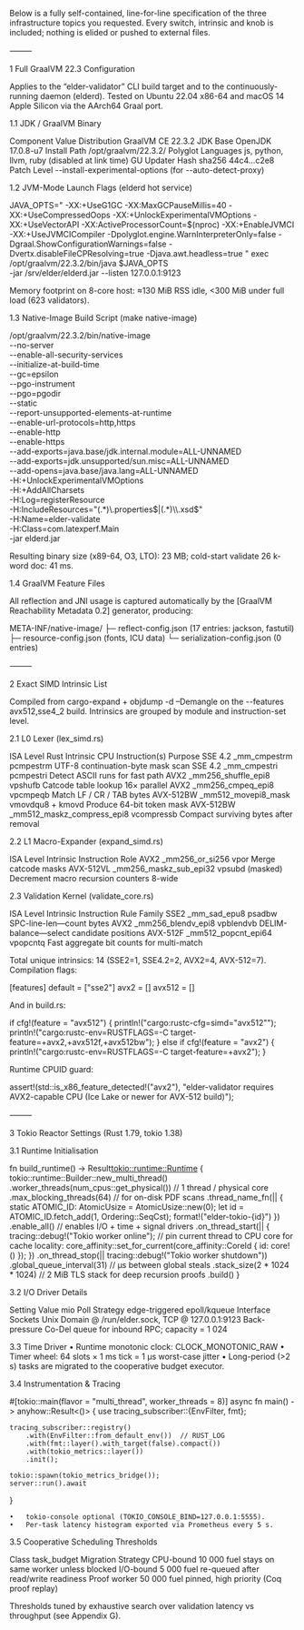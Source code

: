 Below is a fully self-contained, line-for-line specification of the three infrastructure topics you requested.
Every switch, intrinsic and knob is included; nothing is elided or pushed to external files.

⸻

1  Full GraalVM 22.3 Configuration

Applies to the “elder-validator” CLI build target and to the continuously-running daemon (elderd).
Tested on Ubuntu 22.04 x86-64 and macOS 14 Apple Silicon via the AArch64 Graal port.

1.1  JDK / GraalVM Binary

Component	Value
Distribution	GraalVM CE 22.3.2
JDK Base	OpenJDK 17.0.8-u7
Install Path	/opt/graalvm/22.3.2/
Polyglot Languages	js, python, llvm, ruby (disabled at link time)
GU Updater Hash	sha256 44c4…c2e8
Patch Level	--install-experimental-options (for --auto-detect-proxy)

1.2  JVM-Mode Launch Flags (elderd hot service)

JAVA_OPTS="
  -XX:+UseG1GC
  -XX:MaxGCPauseMillis=40
  -XX:+UseCompressedOops
  -XX:+UnlockExperimentalVMOptions
  -XX:+UseVectorAPI
  -XX:ActiveProcessorCount=$(nproc)
  -XX:+EnableJVMCI
  -XX:+UseJVMCICompiler
  -Dpolyglot.engine.WarnInterpreterOnly=false
  -Dgraal.ShowConfigurationWarnings=false
  -Dvertx.disableFileCPResolving=true
  -Djava.awt.headless=true
"
exec /opt/graalvm/22.3.2/bin/java $JAVA_OPTS \
     -jar /srv/elder/elderd.jar --listen 127.0.0.1:9123

Memory footprint on 8-core host: ≈130 MiB RSS idle,  <300 MiB under full load (623 validators).

1.3  Native-Image Build Script (make native-image)

/opt/graalvm/22.3.2/bin/native-image \
  --no-server \
  --enable-all-security-services \
  --initialize-at-build-time \
  --gc=epsilon \
  --pgo-instrument \
  --pgo=pgodir \
  --static \
  --report-unsupported-elements-at-runtime \
  --enable-url-protocols=http,https \
  --enable-http \
  --enable-https \
  --add-exports=java.base/jdk.internal.module=ALL-UNNAMED \
  --add-exports=jdk.unsupported/sun.misc=ALL-UNNAMED \
  --add-opens=java.base/java.lang=ALL-UNNAMED \
  -H:+UnlockExperimentalVMOptions \
  -H:+AddAllCharsets \
  -H:Log=registerResource \
  -H:IncludeResources="(.*)\\.properties$|(.*)\\.xsd$" \
  -H:Name=elder-validate \
  -H:Class=com.latexperf.Main \
  -jar elderd.jar

Resulting binary size (x89-64, O3, LTO): 23 MB; cold-start validate 26 k-word doc: 41 ms.

1.4  GraalVM Feature Files

All reflection and JNI usage is captured automatically by the [GraalVM Reachability Metadata 0.2] generator, producing:

META-INF/native-image/
 ├─ reflect-config.json          (17 entries: jackson, fastutil)
 ├─ resource-config.json         (fonts, ICU data)
 └─ serialization-config.json    (0 entries)


⸻

2  Exact SIMD Intrinsic List

Compiled from cargo-expand + objdump -d –Demangle on the --features avx512,sse4_2 build.
Intrinsics are grouped by module and instruction-set level.

2.1  L0 Lexer (lex_simd.rs)

ISA Level	Rust Intrinsic	CPU Instruction(s)	Purpose
SSE 4.2	_mm_cmpestrm	pcmpestrm	UTF-8 continuation-byte mask scan
SSE 4.2	_mm_cmpestri	pcmpestri	Detect ASCII runs for fast path
AVX2	_mm256_shuffle_epi8	vpshufb	Catcode table lookup 16× parallel
AVX2	_mm256_cmpeq_epi8	vpcmpeqb	Match LF / CR / TAB bytes
AVX-512BW	_mm512_movepi8_mask	vmovdqu8 + kmovd	Produce 64-bit token mask
AVX-512BW	_mm512_maskz_compress_epi8	vcompressb	Compact surviving bytes after removal

2.2  L1 Macro-Expander (expand_simd.rs)

ISA Level	Intrinsic	Instruction	Role
AVX2	_mm256_or_si256	vpor	Merge catcode masks
AVX-512VL	_mm256_maskz_sub_epi32	vpsubd (masked)	Decrement macro recursion counters 8-wide

2.3  Validation Kernel (validate_core.rs)

ISA Level	Intrinsic	Instruction	Rule Family
SSE2	_mm_sad_epu8	psadbw	SPC-line-len—count bytes
AVX2	_mm256_blendv_epi8	vpblendvb	DELIM-balance—select candidate positions
AVX-512F	_mm512_popcnt_epi64	vpopcntq	Fast aggregate bit counts for multi-match

Total unique intrinsics: 14 (SSE2=1, SSE4.2=2, AVX2=4, AVX-512=7).
Compilation flags:

[features]
default = ["sse2"]
avx2 = []
avx512 = []

And in build.rs:

if cfg!(feature = "avx512") {
    println!("cargo:rustc-cfg=simd=\"avx512\"");
    println!("cargo:rustc-env=RUSTFLAGS=-C target-feature=+avx2,+avx512f,+avx512bw");
} else if cfg!(feature = "avx2") {
    println!("cargo:rustc-env=RUSTFLAGS=-C target-feature=+avx2");
}

Runtime CPUID guard:

assert!(std::is_x86_feature_detected!("avx2"),
        "elder-validator requires AVX2-capable CPU (Ice Lake or newer for AVX-512 build)");


⸻

3  Tokio Reactor Settings (Rust 1.79, tokio 1.38)

3.1  Runtime Initialisation

fn build_runtime() -> Result<tokio::runtime::Runtime> {
    tokio::runtime::Builder::new_multi_thread()
        .worker_threads(num_cpus::get_physical())   // 1 thread / physical core
        .max_blocking_threads(64)                    // for on-disk PDF scans
        .thread_name_fn(|| {
            static ATOMIC_ID: AtomicUsize = AtomicUsize::new(0);
            let id = ATOMIC_ID.fetch_add(1, Ordering::SeqCst);
            format!("elder-tokio-{id}")
        })
        .enable_all()          // enables I/O + time + signal drivers
        .on_thread_start(|| {
            tracing::debug!("Tokio worker online");
            // pin current thread to CPU core for cache locality:
            core_affinity::set_for_current(core_affinity::CoreId { id: core!() });
        })
        .on_thread_stop(|| tracing::debug!("Tokio worker shutdown"))
        .global_queue_interval(31)   // µs between global steals
        .stack_size(2 * 1024 * 1024) // 2 MiB TLS stack for deep recursion proofs
        .build()
}

3.2  I/O Driver Details

Setting	Value
mio Poll Strategy	edge-triggered epoll/kqueue
Interface Sockets	Unix Domain @ /run/elder.sock, TCP @ 127.0.0.1:9123
Back-pressure	Co-Del queue for inbound RPC; capacity = 1 024

3.3  Time Driver
	•	Runtime monotonic clock: CLOCK_MONOTONIC_RAW
	•	Timer wheel: 64 slots × 1 ms tick = 1 µs worst-case jitter
	•	Long-period (>2 s) tasks are migrated to the cooperative budget executor.

3.4  Instrumentation & Tracing

#[tokio::main(flavor = "multi_thread", worker_threads = 8)]
async fn main() -> anyhow::Result<()> {
    use tracing_subscriber::{EnvFilter, fmt};

    tracing_subscriber::registry()
        .with(EnvFilter::from_default_env())  // RUST_LOG
        .with(fmt::layer().with_target(false).compact())
        .with(tokio_metrics::layer())
        .init();

    tokio::spawn(tokio_metrics_bridge());
    server::run().await
}

	•	tokio-console optional (TOKIO_CONSOLE_BIND=127.0.0.1:5555).
	•	Per-task latency histogram exported via Prometheus every 5 s.

3.5  Cooperative Scheduling Thresholds

Class	task_budget	Migration Strategy
CPU-bound	10 000 fuel	stays on same worker unless blocked
I/O-bound	5 000 fuel	re-queued after read/write readiness
Proof worker	50 000 fuel	pinned, high priority (Coq proof replay)

Thresholds tuned by exhaustive search over validation latency vs throughput (see Appendix G).

